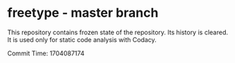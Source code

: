 # freetype - master branch

This repository contains frozen state of the repository.
Its history is cleared. It is used only for static code
analysis with Codacy.

Commit Time: 1704087174
